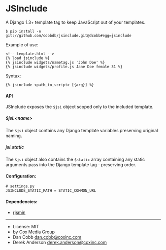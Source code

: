 JSInclude
=========

A Django 1.3+ template tag to keep JavaScript out of your templates.

    $ pip install -e git://github.com/cobbdb/jsinclude.git@dcobb#egg=jsinclude

Example of use:

    <!-- template.html -->
    {% load jsinclude %}
    {% jsinclude widgets/nametag.js 'John Doe' %}
    {% jsinclude widgets/profile.js Jane Doe female 31 %}

Syntax:

    {% jsinclude <path_to_script> [{arg}] %}

#### API
JSInclude exposes the ``$jsi`` object scoped only to the included
template.

##### $jsi.&lt;name&gt;
The ``$jsi`` object contains any Django template variables
preserving original naming.

##### $jsi.$static
The ``$jsi`` object also contains the ``$static`` array containing
any static arguments pass into the Django template tag - preserving
order.

#### Configuration:

    # settings.py
    JSINCLUDE_STATIC_PATH = STATIC_COMMON_URL

#### Dependencies:
* [rjsmin](http://opensource.perlig.de/rjsmin/doc-1.0/index.html)

------------------------

* License: MIT
* by Cox Media Group
* Dan Cobb <dan.cobb@coxinc.com>
* Derek Anderson <derek.anderson@coxinc.com>
